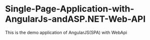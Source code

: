 # Single-Page-Application-with-AngularJs-andASP.NET-Web-API
This is the demo application of AngularJS(SPA) with WebApi
